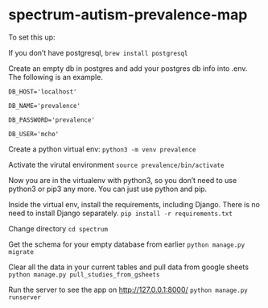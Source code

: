# spectrum-autism-prevalence-map

To set this up:

If you don’t have postgresql,
`brew install postgresql`

Create an empty db in postgres and add your postgres db info into .env. The following is an example.

```
DB_HOST='localhost'

DB_NAME='prevalence'

DB_PASSWORD='prevalence'

DB_USER='mcho'
```

Create a python virtual env:
`python3 -m venv prevalence`

Activate the virutal environment
`source prevalence/bin/activate`

Now you are in the virtualenv with python3, so you don’t need to use python3 or pip3 any more. You can just use python and pip.

Inside the virtual env, install the requirements, including Django. There is no need to install Django separately.
`pip install -r requirements.txt`

Change directory
`cd spectrum`

Get the schema for your empty database from earlier
`python manage.py migrate`

Clear all the data in your current tables and pull data from google sheets
`python manage.py pull_studies_from_gsheets`

Run the server to see the app on http://127.0.0.1:8000/
`python manage.py runserver`
